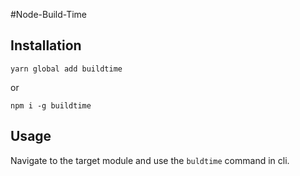 #Node-Build-Time

## Installation
```
yarn global add buildtime
```
or
```
npm i -g buildtime
```

## Usage
Navigate to the target module and use the `buldtime` command in cli.
